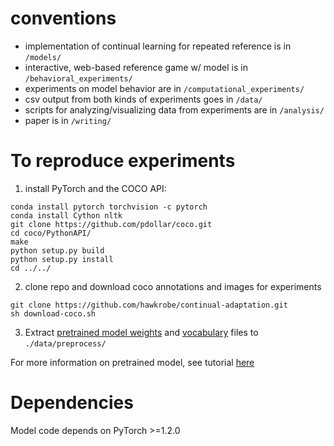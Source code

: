 # conventions

* implementation of continual learning for repeated reference is in `/models/`
* interactive, web-based reference game w/ model is in `/behavioral_experiments/`
* experiments on model behavior are in `/computational_experiments/`
* csv output from both kinds of experiments goes in `/data/`
* scripts for analyzing/visualizing data from experiments are in `/analysis/`
* paper is in `/writing/`

# To reproduce experiments

1. install PyTorch and the COCO API:

```
conda install pytorch torchvision -c pytorch
conda install Cython nltk
git clone https://github.com/pdollar/coco.git
cd coco/PythonAPI/
make
python setup.py build
python setup.py install
cd ../../
``` 

2. clone repo and download coco annotations and images for experiments

```
git clone https://github.com/hawkrobe/continual-adaptation.git
sh download-coco.sh
```

3. Extract [pretrained model weights](https://www.dropbox.com/s/ne0ixz5d58ccbbz/pretrained_model.zip?dl=0) and [vocabulary](https://www.dropbox.com/s/26adb7y9m98uisa/vocap.zip?dl=0) files to `./data/preprocess/`

For more information on pretrained model, see tutorial [here](https://github.com/yunjey/pytorch-tutorial/tree/master/tutorials/03-advanced/image_captioning)

# Dependencies

Model code depends on PyTorch >=1.2.0
